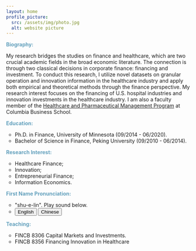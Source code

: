 ```yaml
---
layout: home
profile_picture:
  src: /assets/img/photo.jpg
  alt: website picture
---
```

<strong style="color:#64a1bd">Biography:</strong>

My research bridges the studies on finance and healthcare, which are two crucial academic fields in the broad economic literature. The connection is through two classical decisions in corporate finance: financing and investment. To conduct this research, I utilize novel datasets on granular operation and innovation information in the healthcare industry and apply both empirical and theoretical methods through the finance perspective. My research interest focuses on the financing of U.S. hospital industries and innovation investments in the healthcare industry. I am also a faculty member of the <a href="https://business.columbia.edu/healthcare/about/faculty" target="_blank">Healthcare and Pharmaceutical Management Program</a> at Columbia Business School.

<strong style="color:#64a1bd">Education:</strong>
<ul>
<li style="list-style-type:circle;font-size:14px">Ph.D. in Finance, University of Minnesota (09/2014 - 06/2020).</li>
<li style="list-style-type:circle;font-size:14px">Bachelor of Science in Finance, Peking University (09/2010 - 06/2014).</li>
</ul>

<strong style="color:#64a1bd">Research Interest:</strong>
<ul>
<li style="list-style-type:circle;font-size:14px">Healthcare Finance;</li>
<li style="list-style-type:circle;font-size:14px">Innovation;</li>
<li style="list-style-type:circle;font-size:14px">Entrepreneurial Finance;</li>
<li style="list-style-type:circle;font-size:14px">Information Economics.</li>
</ul>

<strong style="color:#64a1bd">First Name Pronunciation:</strong>
<ul>
<li style="list-style-type:circle;font-size:14px">"shu-e-lin". Play sound below.</li>
<li style="list-style-type:circle;font-size:14px"><audio id="eng_name">
  <source type="audio/mp3" src="media/xuelin.mp3"></source>
  <p>Your browser does not support the audio element.</p>
</audio>
<audio id="eng_chinese">
  <source type="audio/mp3" src="media/xuelin_Chinese.mp3"></source>
  <p>Your browser does not support the audio element.</p>
</audio>
<div>
	<button onclick="document.getElementById('eng_name').play()">English</button>
	<button onclick="document.getElementById('eng_chinese').play()">Chinese</button>
</div> </li>
</ul>

<strong style="color:#64a1bd">Teaching:</strong>
<ul>
<li style="list-style-type:circle;font-size:14px">FINCB 8306 Capital Markets and Investments.</li>
<li style="list-style-type:circle;font-size:14px">FINCB 8356 Financing Innovation in Healthcare</li>